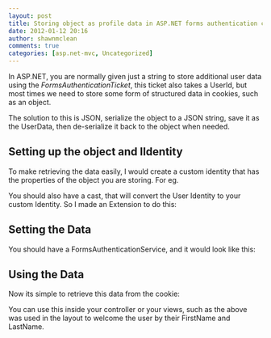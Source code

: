 ```yaml
---
layout: post
title: Storing object as profile data in ASP.NET forms authentication cookie
date: 2012-01-12 20:16
author: shawnmclean
comments: true
categories: [asp.net-mvc, Uncategorized]
---
```

In ASP.NET, you are normally given just a string to store additional user data using the <em>FormsAuthenticationTicket</em>, this ticket also takes a UserId, but most times we need to store some form of structured data in cookies, such as an object.

The solution to this is JSON, serialize the object to a JSON string, save it as the UserData, then de-serialize it back to the object when needed.
<h2>Setting up the object and IIdentity</h2>
To make retrieving the data easily, I would create a custom identity that has the properties of the object you are storing. For eg.

<script type="text/javascript" src="https://gist.github.com/1602704.js?file=CustomIdentity.cs"></script>

You should also have a cast, that will convert the User Identity to your custom Identity. So I made an Extension to do this:

<script type="text/javascript" src="https://gist.github.com/1602750.js?file=IdentityExtensions.cs"></script>

<h2>Setting the Data</h2>
You should have a FormsAuthenticationService, and it would look like this:

<script type="text/javascript" src="https://gist.github.com/1602683.js?file=FormsAuthenticationService.cs"></script>  

<h2>Using the Data</h2>

Now its simple to retrieve this data from the cookie:

<script type="text/javascript" src="https://gist.github.com/1602763.js?file=layout.cshtml"></script>

You can use this inside your controller or your views, such as the above was used in the layout to welcome the user by their FirstName and LastName.
